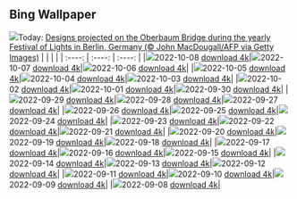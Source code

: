 ## Bing Wallpaper
![](./wallpaper/2022-10-08.jpg)Today: [Designs projected on the Oberbaum Bridge during the yearly Festival of Lights in Berlin, Germany (© John MacDougall/AFP via Getty Images)](./wallpaper/2022-10-08.jpg)
|      |      |      |
| :----: | :----: | :----: |
|![](./wallpaper/2022-10-08_sm.jpg)2022-10-08 [download 4k](./wallpaper/2022-10-08.jpg)|![](./wallpaper/2022-10-07_sm.jpg)2022-10-07 [download 4k](./wallpaper/2022-10-07.jpg)|![](./wallpaper/2022-10-06_sm.jpg)2022-10-06 [download 4k](./wallpaper/2022-10-06.jpg)|
|![](./wallpaper/2022-10-05_sm.jpg)2022-10-05 [download 4k](./wallpaper/2022-10-05.jpg)|![](./wallpaper/2022-10-04_sm.jpg)2022-10-04 [download 4k](./wallpaper/2022-10-04.jpg)|![](./wallpaper/2022-10-03_sm.jpg)2022-10-03 [download 4k](./wallpaper/2022-10-03.jpg)|
|![](./wallpaper/2022-10-02_sm.jpg)2022-10-02 [download 4k](./wallpaper/2022-10-02.jpg)|![](./wallpaper/2022-10-01_sm.jpg)2022-10-01 [download 4k](./wallpaper/2022-10-01.jpg)|![](./wallpaper/2022-09-30_sm.jpg)2022-09-30 [download 4k](./wallpaper/2022-09-30.jpg)|
|![](./wallpaper/2022-09-29_sm.jpg)2022-09-29 [download 4k](./wallpaper/2022-09-29.jpg)|![](./wallpaper/2022-09-28_sm.jpg)2022-09-28 [download 4k](./wallpaper/2022-09-28.jpg)|![](./wallpaper/2022-09-27_sm.jpg)2022-09-27 [download 4k](./wallpaper/2022-09-27.jpg)|
|![](./wallpaper/2022-09-26_sm.jpg)2022-09-26 [download 4k](./wallpaper/2022-09-26.jpg)|![](./wallpaper/2022-09-25_sm.jpg)2022-09-25 [download 4k](./wallpaper/2022-09-25.jpg)|![](./wallpaper/2022-09-24_sm.jpg)2022-09-24 [download 4k](./wallpaper/2022-09-24.jpg)|
|![](./wallpaper/2022-09-23_sm.jpg)2022-09-23 [download 4k](./wallpaper/2022-09-23.jpg)|![](./wallpaper/2022-09-22_sm.jpg)2022-09-22 [download 4k](./wallpaper/2022-09-22.jpg)|![](./wallpaper/2022-09-21_sm.jpg)2022-09-21 [download 4k](./wallpaper/2022-09-21.jpg)|
|![](./wallpaper/2022-09-20_sm.jpg)2022-09-20 [download 4k](./wallpaper/2022-09-20.jpg)|![](./wallpaper/2022-09-19_sm.jpg)2022-09-19 [download 4k](./wallpaper/2022-09-19.jpg)|![](./wallpaper/2022-09-18_sm.jpg)2022-09-18 [download 4k](./wallpaper/2022-09-18.jpg)|
|![](./wallpaper/2022-09-17_sm.jpg)2022-09-17 [download 4k](./wallpaper/2022-09-17.jpg)|![](./wallpaper/2022-09-16_sm.jpg)2022-09-16 [download 4k](./wallpaper/2022-09-16.jpg)|![](./wallpaper/2022-09-15_sm.jpg)2022-09-15 [download 4k](./wallpaper/2022-09-15.jpg)|
|![](./wallpaper/2022-09-14_sm.jpg)2022-09-14 [download 4k](./wallpaper/2022-09-14.jpg)|![](./wallpaper/2022-09-13_sm.jpg)2022-09-13 [download 4k](./wallpaper/2022-09-13.jpg)|![](./wallpaper/2022-09-12_sm.jpg)2022-09-12 [download 4k](./wallpaper/2022-09-12.jpg)|
|![](./wallpaper/2022-09-11_sm.jpg)2022-09-11 [download 4k](./wallpaper/2022-09-11.jpg)|![](./wallpaper/2022-09-10_sm.jpg)2022-09-10 [download 4k](./wallpaper/2022-09-10.jpg)|![](./wallpaper/2022-09-09_sm.jpg)2022-09-09 [download 4k](./wallpaper/2022-09-09.jpg)|
|![](./wallpaper/2022-09-08_sm.jpg)2022-09-08 [download 4k](./wallpaper/2022-09-08.jpg)|